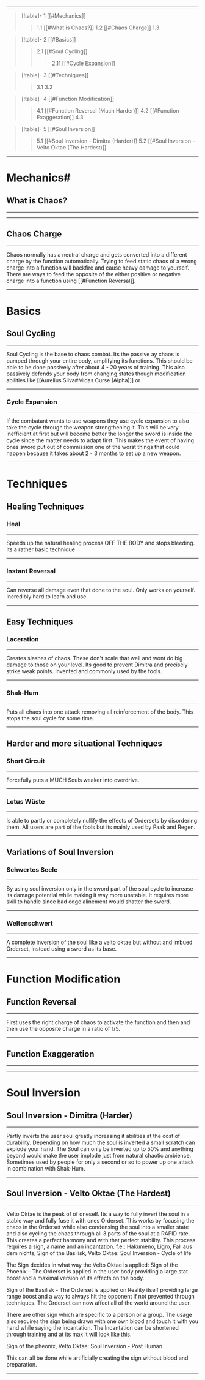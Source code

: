 ___
>[!table]- 1 [[#Mechanics]]
>>1.1 [[#What is Chaos?]]
>>1.2 [[#Chaos Charge]]
>>1.3

>[!table]- 2 [[#Basics]]
>>2.1 [[#Soul Cycling]]
>>>2.11 [[#Cycle Expansion]]

>[!table]- 3 [[#Techniques]]
>>3.1
>>3.2

>[!table]- 4 [[#Function Modification]]
>>4.1 [[#Function Reversal (Much Harder)]]
>>4.2 [[#Function Exaggeration]]
>>4.3

>[!table]- 5 [[#Soul Inversion]]
>>5.1 [[#Soul Inversion - Dimitra (Harder)]]
>>5.2 [[#Soul Inversion - Velto Oktae (The Hardest)]]
___

# Mechanics#
## What is Chaos?
___

___
## Chaos Charge
___
Chaos  normally has a neutral charge and gets converted into a different charge by the function automatically.
Trying to feed static chaos of a wrong charge into a function will backfire and cause heavy damage to yourself.
There are ways to feed the opposite of the either positive or negative charge into a function using [[#Function Reversal]].
___
# Basics
## Soul Cycling
___
Soul Cycling is the base to chaos combat. Its the passive ay chaos is pumped through your entire body, amplifying its functions. 
This should be able to be done passively after about 4 - 20 years of training.
This also passively defends your body from changing states though modification abilities like [[Aurelius Silva#Midas Curse (Alpha)]] or
___
### Cycle Expansion 
___
If the combatant wants to use weapons they use cycle expansion to also take the cycle through the weapon strengthening it.
This will be very inefficient at first but will become better the longer the sword is inside the cycle since the matter needs to adapt first.
This makes the event of having ones sword put out of commission one of the worst things that could happen because it takes about 2 - 3 months to set up a new weapon.
___


# Techniques
## Healing Techniques
### Heal
___
Speeds up the natural healing process OFF THE BODY and stops bleeding.
Its a rather basic technique
___
### Instant Reversal
___
Can reverse all damage even that done to the soul.
Only works on yourself.
Incredibly hard to learn and use.
___

## Easy Techniques
### Laceration
___
Creates slashes of chaos. These don't scale that well and wont do big damage to those on your level. Its good to prevent Dimitra and precisely strike weak points.
Invented and commonly used by the fools.
___
### Shak-Hum
___
Puts all chaos into one attack removing all reinforcement of the body.
This stops the soul cycle for some time.
___

## Harder and more situational Techniques
### Short Circuit
___
Forcefully puts a MUCH Souls weaker into overdrive.
___
### Lotus Wüste
___
Is able to partly or completely nullify the effects of Ordersets by disordering them.
All users are part of the fools but its mainly used by Paak and Regen.
___
## Variations of Soul Inversion
### Schwertes Seele
___
By using soul inversion only in the sword part of the soul cycle to increase its damage potential while making it way more unstable. It requires more skill to handle since bad edge alinement would shatter the sword.
___
### Weltenschwert
___
A complete inversion of the soul like a velto oktae but without and imbued Orderset, instead using a sword as its base.
___
# Function Modification
## Function Reversal
___
 First uses the right charge of chaos to activate the function and then and then use the opposite charge in a ratio of 1/5.
___
## Function Exaggeration 
___

___

# Soul Inversion
## Soul Inversion - Dimitra (Harder)
___
Partly inverts the user soul greatly increasing it abilities at the cost of durability.
Depending on how much the soul is inverted a small scratch can explode your hand.
The Soul can only be inverted up to 50% and anything beyond would make the user implode just from natural chaotic ambience.
Sometimes used by people for only a second or so to power up one attack in combination with Shak-Hum.
___
## Soul Inversion - Velto Oktae (The Hardest)
___
Velto Oktae is the peak of of oneself. Its a way to fully invert the soul in a stable way and fully fuse it with ones Orderset. This works by focusing the chaos in the Orderset while also condensing the soul into a smaller state and also cycling the chaos through all 3 parts of the soul at a RAPID rate. This creates a perfect harmony and with that perfect stability.
This process requires a sign, a name and an incantation.
f.e.:
Hakumeno, Ligro, Fall aus dem nichts, Sign of the Basilisk, Velto Oktae: Soul Inversion - Cycle of life

The Sign decides in what way the Velto Oktae is applied:
Sign of the Phoenix - The Orderset is applied in the user body providing a large stat boost and a maximal version of its effects on the body.

Sign of the Basilisk - The Orderset is applied on Reality itself providing large range boost and a way to always hit the opponent if not prevented through techniques. The Orderset can now affect all of the world around the user.

There are other sign which are specific to a person or a group.
The usage also requires the sign being drawn with one own blood and touch it with you hand while saying the incantation.
The Incantation can be shortened through training and at its max it will look like this.

Sign of the pheonix, Velto Oktae: Soul Inversion - Post Human

This can all be done while artificially creating the sign without blood and preparation.
___